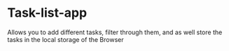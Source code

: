 # Task-list-app

Allows you to add different tasks, filter through them, and as well store the tasks in the local storage of the Browser

